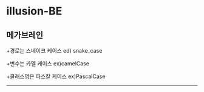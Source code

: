 # illusion-BE
메가브레인
---------------------------------------------


+경로는 스네이크 케이스 ed) snake_case 


+변수는 카멜 케이스 ex)camelCase


+클래스명은 파스칼 케이스 ex)PascalCase


---------------------------------------------
